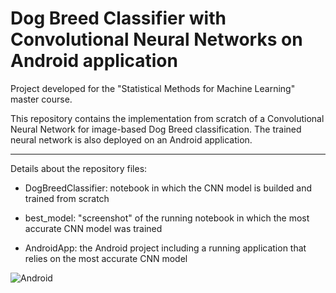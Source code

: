 # Dog Breed Classifier with Convolutional Neural Networks on Android application

Project developed for the "Statistical Methods for Machine Learning" master course.

This repository contains the implementation from scratch of a Convolutional Neural Network for image-based
Dog Breed classification. The trained neural network is also deployed on an Android application.

<hr>

Details about the repository files:

- DogBreedClassifier: notebook in which the CNN model is builded and trained from scratch

- best\_model: "screenshot" of the running notebook in which the most accurate CNN model was trained

- AndroidApp: the Android project including a running application that relies on the most accurate CNN model

![Android](images/android_app_cropped.jpg)

